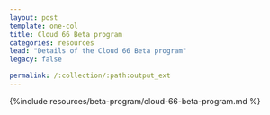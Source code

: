 ```yaml
---
layout: post
template: one-col
title: Cloud 66 Beta program
categories: resources
lead: "Details of the Cloud 66 Beta program"
legacy: false

permalink: /:collection/:path:output_ext
---
```



{%include resources/beta-program/cloud-66-beta-program.md %}